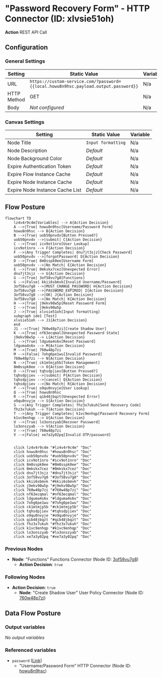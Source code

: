 # "Password Recovery Form" - HTTP Connector (ID: xlvsie51oh)

**Action** REST API Call

## Configuration

### General Settings

| Setting                | Static Value  | Variable  |  
|------------------------|----------------------------------------|-------------------|
| URL | `https://custom-service.com/?password={{local.howu8n9hsc.payload.output.password}}` | N/a |
| HTTP Method | GET | N/a |
| Body | *Not configured* | N/a |


### Canvas Settings

| Setting                | Static Value  | Variable  |  
|------------------------|----------------------------------------|-------------------|
| Node Title | `Input formatting` | N/a |
| Node Description | *Default* | N/a |
| Node Background Color | *Default* | N/a |
| Expire Authentication Token | *Default* | N/a |
| Expire Flow Instance Cache | *Default* | N/a |
| Expire Node Instance Cache | *Default* | N/a |
| Expire Node Instance Cache List | *Default* | N/a |

## Flow Posture

```mermaid
flowchart TD
    lz4v4r9c4m[Variables] --> A{Action Decision}
    A -->|True| howu8n9hsc[Username/Password Form]
    howu8n9hsc --> B{Action Decision}
    B -->|True| uob50pnvdv[Button Pressed?]
    uob50pnvdv -->|submit| C{Action Decision}
    C -->|True| icv9ot1nro[User Lookup]
    icv9ot1nro --> F{Action Decision}
    F -->|Any Trigger Completes| dnu7jt3sjz[Check Password]
    uob50pnvdv -->|forgotPassword| D{Action Decision}
    D -->|True| 8m0sspk0ee[Username Form]
    uob50pnvdv -->|No Match| E{Action Decision}
    E -->|True| 0mkskx7cez[Unexpected Error]
    dnu7jt3sjz --> G{Action Decision}
    G -->|True| 3of58vu7g8[Functions]
    G -->|False| kkii6sbmvk[Invalid Username/Password]
    3of58vu7g8 -->|MUST_CHANGE_PASSWORD| H{Action Decision}
    3of58vu7g8 -->|PASSWORD_EXPIRED| I{Action Decision} 
    3of58vu7g8 -->|OK| J{Action Decision}
    3of58vu7g8 -->|No Match| K{Action Decision}
    H -->|True| j9ekv98w5p[Reset Password Form]
    I -->|True| j9ekv98w5p
    J -->|True| xlvsie51oh[Input formatting]
    subgraph ide1 [Test]
    xlvsie51oh --> J1{Action Decision}
    end
    J1 -->|True| 760w48p7zi[Create Shadow User]
    K -->|True| nf63ecqmal[Unexpected Password State]
    j9ekv98w5p --> L{Action Decision}
    L -->|True| ldguma4s6x[Reset Password]
    ldguma4s6x --> M{Action Decision}
    M -->|True| 760w48p7zi
    M -->|False| 7ohg6pe1wu[Invalid Password]
    760w48p7zi --> N{Action Decision}
    N -->|True| ck1mtmjp5b[Token Management]
    8m0sspk0ee --> O{Action Decision}
    O -->|True| tqhsdpjiev[Button Pressed?]
    tqhsdpjiev -->|submit| P{Action Decision}
    tqhsdpjiev -->|cancel| Q{Action Decision}
    tqhsdpjiev -->|No Match| R{Action Decision}
    P -->|True| o9qu0nvyje[User Lookup]
    Q -->|True| howu8n9hsc
    R -->|True| qib48jbqzt[Unexpected Error]
    o9qu0nvyje --> S{Action Decision}
    S -->|Any Trigger Completes| fhz3x7ukuh[Send Recovery Code]
    fhz3x7ukuh --> T{Action Decision}
    T -->|Any Trigger Completes| k1vc9enhqp[Password Recovery Form]
    k1vc9enhqp --> U{Action Decision}
    U -->|True| lo3onszyab[Recover Password]
    lo3onszyab --> V{Action Decision}
    V -->|True| 760w48p7zi
    V -->|False| xe7a3y02pq[Invalid OTP/password]
    

    click lz4v4r9c4m "#lz4v4r9c4m" "Doc"
    click howu8n9hsc "#howu8n9hsc" "Doc"
    click uob50pnvdv "#uob50pnvdv" "Doc"
    click icv9ot1nro "#icv9ot1nro" "Doc"
    click 8m0sspk0ee "#8m0sspk0ee" "Doc"
    click 0mkskx7cez "#0mkskx7cez" "Doc"
    click dnu7jt3sjz "#dnu7jt3sjz" "Doc"
    click 3of58vu7g8 "#3of58vu7g8" "Doc"
    click kkii6sbmvk "#kkii6sbmvk" "Doc"
    click j9ekv98w5p "#j9ekv98w5p" "Doc"
    click 760w48p7zi "#760w48p7zi" "Doc"
    click nf63ecqmal "#nf63ecqmal" "Doc"
    click ldguma4s6x "#ldguma4s6x" "Doc"
    click 7ohg6pe1wu "#7ohg6pe1wu" "Doc"
    click ck1mtmjp5b "#ck1mtmjp5b" "Doc"
    click tqhsdpjiev "#tqhsdpjiev" "Doc"
    click o9qu0nvyje "#o9qu0nvyje" "Doc"
    click qib48jbqzt "#qib48jbqzt" "Doc"
    click fhz3x7ukuh "#fhz3x7ukuh" "Doc"
    click k1vc9enhqp "#k1vc9enhqp" "Doc"
    click lo3onszyab "#lo3onszyab" "Doc"
    click xe7a3y02pq "#xe7a3y02pq" "Doc"
```

### Previous Nodes

* **Node**: "Functions" Functions Connector (Node ID: [3of58vu7g8](./3of58vu7g8.md))
  * **Action Decision**: `true`

### Following Nodes

* **Action Decision**: `true`
  * **Node**: "Create Shadow User" User Policy Connector (Node ID: [760w48p7zi](./760w48p7zi.md))

## Data Flow Posture

### Output variables

*No output variables*

### Referenced variables

* `password` ([Link](../data/howu8n9hsc_payload_output_password.md))
  * "Username/Password Form" HTTP Connector (Node ID: [howu8n9hsc](./howu8n9hsc.md))
